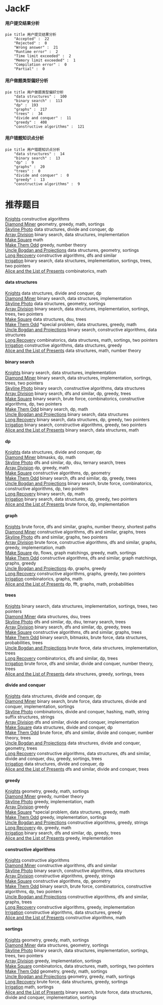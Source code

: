 # JackF
<!-- tabs:start -->
#### **用户提交结果分析**

```mermaid
pie title 用户提交结果分析
    "Accepted" :  22
    "Rejected" :  0
    "Wrong answer" :  21
    "Runtime error" :  2
    "Time limit exceeded" :  2
    "Memory limit exceeded" :  1
    "Compilation error" :  0
    "Partial" :  0
```
#### **用户做题类型偏好分析**

```mermaid
pie title 用户做题类型偏好分析
    "data structures" :  100
    "binary search" :  113
    "dp" :  193
    "graphs" :  217
    "trees" :  34
    "divide and conquer" :  11
    "greedy" :  408
    "constructive algorithms" :  121
```
#### **用户错题知识点分析**

```mermaid
pie title 用户错题知识点分析
    "data structures" :  14
    "binary search" :  13
    "dp" :  9
    "graphs" :  20
    "trees" :  0
    "divide and conquer" :  0
    "greedy" :  13
    "constructive algorithms" :  9
```
<!-- tabs:end -->
# 推荐题目
[Knights](http://codeforces.com/problemset/problem/1067/C)		constructive algorithms		  
[Diamond Miner](http://codeforces.com/problemset/problem/1495/A)		geometry,
                        greedy,
                        math,
                        sortings		  
[Skyline Photo](https://codeforces.com/contest/1483/problem/C)		data structures,
                        divide and conquer,
                        dp		  
[Array Division](http://codeforces.com/problemset/problem/808/D)		binary search,
                        data structures,
                        implementation		  
[Make Square](http://codeforces.com/problemset/problem/1028/H)		math		  
[Make Them Odd](http://codeforces.com/problemset/problem/1277/B)		greedy,
                        number theory		  
[Uncle Bogdan and Projections](http://codeforces.com/problemset/problem/1388/E)		data structures,
                        geometry,
                        sortings		  
[Long Recovery](http://codeforces.com/problemset/problem/1446/E)		constructive algorithms,
                        dfs and similar		  
[Irrigation](http://codeforces.com/problemset/problem/1181/D)		binary search,
                        data structures,
                        implementation,
                        sortings,
                        trees,
                        two pointers		  
[Alice and the List of Presents](http://codeforces.com/problemset/problem/1236/B)		combinatorics,
                        math		  
<!-- tabs:start -->
#### **data structures**
[Knights](https://codeforces.com/contest/1483/problem/C)		data structures,
                        divide and conquer,
                        dp		  
[Diamond Miner](http://codeforces.com/problemset/problem/808/D)		binary search,
                        data structures,
                        implementation		  
[Skyline Photo](http://codeforces.com/problemset/problem/1388/E)		data structures,
                        geometry,
                        sortings		  
[Array Division](http://codeforces.com/problemset/problem/1181/D)		binary search,
                        data structures,
                        implementation,
                        sortings,
                        trees,
                        two pointers		  
[Make Square](http://codeforces.com/problemset/problem/165/D)		data structures,
                        dsu,
                        trees		  
[Make Them Odd](http://codeforces.com/problemset/problem/1346/F)		*special problem,
                        data structures,
                        greedy,
                        math		  
[Uncle Bogdan and Projections](http://codeforces.com/problemset/problem/484/E)		binary search,
                        constructive algorithms,
                        data structures		  
[Long Recovery](https://codeforces.com/contest/1008/problem/C)		combinatorics,
                        data structures,
                        math,
                        sortings,
                        two pointers		  
[Irrigation](https://codeforces.com/contest/867/problem/E)		constructive algorithms,
                        data structures,
                        greedy		  
[Alice and the List of Presents](http://codeforces.com/problemset/problem/1349/A)		data structures,
                        math,
                        number theory		  
#### **binary search**
[Knights](http://codeforces.com/problemset/problem/808/D)		binary search,
                        data structures,
                        implementation		  
[Diamond Miner](http://codeforces.com/problemset/problem/1181/D)		binary search,
                        data structures,
                        implementation,
                        sortings,
                        trees,
                        two pointers		  
[Skyline Photo](http://codeforces.com/problemset/problem/484/E)		binary search,
                        constructive algorithms,
                        data structures		  
[Array Division](http://codeforces.com/problemset/problem/1453/E)		binary search,
                        dfs and similar,
                        dp,
                        greedy,
                        trees		  
[Make Square](http://codeforces.com/problemset/problem/1366/E)		binary search,
                        brute force,
                        combinatorics,
                        constructive algorithms,
                        dp,
                        two pointers		  
[Make Them Odd](http://codeforces.com/problemset/problem/889/E)		binary search,
                        dp,
                        math		  
[Uncle Bogdan and Projections](http://codeforces.com/problemset/problem/813/E)		binary search,
                        data structures		  
[Long Recovery](http://codeforces.com/problemset/problem/1492/C)		binary search,
                        data structures,
                        dp,
                        greedy,
                        two pointers		  
[Irrigation](http://codeforces.com/problemset/problem/1463/D)		binary search,
                        constructive algorithms,
                        greedy,
                        two pointers		  
[Alice and the List of Presents](http://codeforces.com/problemset/problem/1490/G)		binary search,
                        data structures,
                        math		  
#### **dp**
[Knights](https://codeforces.com/contest/1483/problem/C)		data structures,
                        divide and conquer,
                        dp		  
[Diamond Miner](http://codeforces.com/problemset/problem/1463/F)		bitmasks,
                        dp,
                        math		  
[Skyline Photo](http://codeforces.com/problemset/problem/455/C)		dfs and similar,
                        dp,
                        dsu,
                        ternary search,
                        trees		  
[Array Division](http://codeforces.com/problemset/problem/1140/D)		dp,
                        greedy,
                        math		  
[Make Square](http://codeforces.com/problemset/problem/1444/D)		constructive algorithms,
                        dp,
                        geometry		  
[Make Them Odd](http://codeforces.com/problemset/problem/1453/E)		binary search,
                        dfs and similar,
                        dp,
                        greedy,
                        trees		  
[Uncle Bogdan and Projections](http://codeforces.com/problemset/problem/1366/E)		binary search,
                        brute force,
                        combinatorics,
                        constructive algorithms,
                        dp,
                        two pointers		  
[Long Recovery](http://codeforces.com/problemset/problem/889/E)		binary search,
                        dp,
                        math		  
[Irrigation](http://codeforces.com/problemset/problem/1492/C)		binary search,
                        data structures,
                        dp,
                        greedy,
                        two pointers		  
[Alice and the List of Presents](https://codeforces.com/contest/1457/problem/C)		brute force,
                        dp,
                        implementation		  
#### **graph**
[Knights](http://codeforces.com/problemset/problem/1325/E)		brute force,
                        dfs and similar,
                        graphs,
                        number theory,
                        shortest paths		  
[Diamond Miner](http://codeforces.com/problemset/problem/1406/C)		constructive algorithms,
                        dfs and similar,
                        graphs,
                        trees		  
[Skyline Photo](http://codeforces.com/problemset/problem/427/C)		dfs and similar,
                        graphs,
                        two pointers		  
[Array Division](http://codeforces.com/problemset/problem/1487/C)		brute force,
                        constructive algorithms,
                        dfs and similar,
                        graphs,
                        greedy,
                        implementation,
                        math		  
[Make Square](http://codeforces.com/problemset/problem/1437/C)		dp,
                        flows,
                        graph matchings,
                        greedy,
                        math,
                        sortings		  
[Make Them Odd](http://codeforces.com/problemset/problem/1470/D)		constructive algorithms,
                        dfs and similar,
                        graph matchings,
                        graphs,
                        greedy		  
[Uncle Bogdan and Projections](http://codeforces.com/problemset/problem/1476/C)		dp,
                        graphs,
                        greedy		  
[Long Recovery](http://codeforces.com/problemset/problem/1304/D)		constructive algorithms,
                        graphs,
                        greedy,
                        two pointers		  
[Irrigation](http://codeforces.com/problemset/problem/1475/C)		combinatorics,
                        graphs,
                        math		  
[Alice and the List of Presents](http://codeforces.com/problemset/problem/553/E)		dp,
                        fft,
                        graphs,
                        math,
                        probabilities		  
#### **trees**
[Knights](http://codeforces.com/problemset/problem/1181/D)		binary search,
                        data structures,
                        implementation,
                        sortings,
                        trees,
                        two pointers		  
[Diamond Miner](http://codeforces.com/problemset/problem/165/D)		data structures,
                        dsu,
                        trees		  
[Skyline Photo](http://codeforces.com/problemset/problem/455/C)		dfs and similar,
                        dp,
                        dsu,
                        ternary search,
                        trees		  
[Array Division](http://codeforces.com/problemset/problem/1453/E)		binary search,
                        dfs and similar,
                        dp,
                        greedy,
                        trees		  
[Make Square](http://codeforces.com/problemset/problem/1406/C)		constructive algorithms,
                        dfs and similar,
                        graphs,
                        trees		  
[Make Them Odd](http://codeforces.com/problemset/problem/1479/D)		binary search,
                        bitmasks,
                        brute force,
                        data structures,
                        probabilities,
                        trees		  
[Uncle Bogdan and Projections](http://codeforces.com/problemset/problem/1511/C)		brute force,
                        data structures,
                        implementation,
                        trees		  
[Long Recovery](http://codeforces.com/problemset/problem/1499/F)		combinatorics,
                        dfs and similar,
                        dp,
                        trees		  
[Irrigation](http://codeforces.com/problemset/problem/1491/E)		brute force,
                        dfs and similar,
                        divide and conquer,
                        number theory,
                        trees		  
[Alice and the List of Presents](http://codeforces.com/problemset/problem/1466/D)		data structures,
                        greedy,
                        sortings,
                        trees		  
#### **divide and conquer**
[Knights](https://codeforces.com/contest/1483/problem/C)		data structures,
                        divide and conquer,
                        dp		  
[Diamond Miner](http://codeforces.com/problemset/problem/1461/D)		binary search,
                        brute force,
                        data structures,
                        divide and conquer,
                        implementation,
                        sortings		  
[Skyline Photo](http://codeforces.com/problemset/problem/1466/G)		combinatorics,
                        divide and conquer,
                        hashing,
                        math,
                        string suffix structures,
                        strings		  
[Array Division](http://codeforces.com/problemset/problem/1490/D)		dfs and similar,
                        divide and conquer,
                        implementation		  
[Make Square](https://codeforces.com/contest/1483/problem/C)		data structures,
                        divide and conquer,
                        dp		  
[Make Them Odd](http://codeforces.com/problemset/problem/1491/E)		brute force,
                        dfs and similar,
                        divide and conquer,
                        number theory,
                        trees		  
[Uncle Bogdan and Projections](http://codeforces.com/problemset/problem/1303/G)		data structures,
                        divide and conquer,
                        geometry,
                        trees		  
[Long Recovery](http://codeforces.com/problemset/problem/1494/D)		constructive algorithms,
                        data structures,
                        dfs and similar,
                        divide and conquer,
                        dsu,
                        greedy,
                        sortings,
                        trees		  
[Irrigation](http://codeforces.com/problemset/problem/1482/E)		data structures,
                        divide and conquer,
                        dp		  
[Alice and the List of Presents](http://codeforces.com/problemset/problem/566/C)		dfs and similar,
                        divide and conquer,
                        trees		  
#### **greedy**
[Knights](http://codeforces.com/problemset/problem/1495/A)		geometry,
                        greedy,
                        math,
                        sortings		  
[Diamond Miner](http://codeforces.com/problemset/problem/1277/B)		greedy,
                        number theory		  
[Skyline Photo](http://codeforces.com/problemset/problem/1062/C)		greedy,
                        implementation,
                        math		  
[Array Division](http://codeforces.com/problemset/problem/215/D)		greedy		  
[Make Square](http://codeforces.com/problemset/problem/1346/F)		*special problem,
                        data structures,
                        greedy,
                        math		  
[Make Them Odd](http://codeforces.com/problemset/problem/847/K)		greedy,
                        implementation,
                        sortings		  
[Uncle Bogdan and Projections](http://codeforces.com/problemset/problem/584/C)		constructive algorithms,
                        greedy,
                        strings		  
[Long Recovery](http://codeforces.com/problemset/problem/1140/D)		dp,
                        greedy,
                        math		  
[Irrigation](http://codeforces.com/problemset/problem/1453/E)		binary search,
                        dfs and similar,
                        dp,
                        greedy,
                        trees		  
[Alice and the List of Presents](http://codeforces.com/problemset/problem/389/B)		greedy,
                        implementation		  
#### **constructive algorithms**
[Knights](http://codeforces.com/problemset/problem/1067/C)		constructive algorithms		  
[Diamond Miner](http://codeforces.com/problemset/problem/1446/E)		constructive algorithms,
                        dfs and similar		  
[Skyline Photo](http://codeforces.com/problemset/problem/484/E)		binary search,
                        constructive algorithms,
                        data structures		  
[Array Division](http://codeforces.com/problemset/problem/584/C)		constructive algorithms,
                        greedy,
                        strings		  
[Make Square](http://codeforces.com/problemset/problem/1444/D)		constructive algorithms,
                        dp,
                        geometry		  
[Make Them Odd](http://codeforces.com/problemset/problem/1366/E)		binary search,
                        brute force,
                        combinatorics,
                        constructive algorithms,
                        dp,
                        two pointers		  
[Uncle Bogdan and Projections](http://codeforces.com/problemset/problem/1406/C)		constructive algorithms,
                        dfs and similar,
                        graphs,
                        trees		  
[Long Recovery](http://codeforces.com/problemset/problem/1209/C)		constructive algorithms,
                        greedy,
                        implementation		  
[Irrigation](https://codeforces.com/contest/867/problem/E)		constructive algorithms,
                        data structures,
                        greedy		  
[Alice and the List of Presents](http://codeforces.com/problemset/problem/1266/B)		constructive algorithms,
                        math		  
#### **sortings**
[Knights](http://codeforces.com/problemset/problem/1495/A)		geometry,
                        greedy,
                        math,
                        sortings		  
[Diamond Miner](http://codeforces.com/problemset/problem/1388/E)		data structures,
                        geometry,
                        sortings		  
[Skyline Photo](http://codeforces.com/problemset/problem/1181/D)		binary search,
                        data structures,
                        implementation,
                        sortings,
                        trees,
                        two pointers		  
[Array Division](http://codeforces.com/problemset/problem/847/K)		greedy,
                        implementation,
                        sortings		  
[Make Square](https://codeforces.com/contest/1008/problem/C)		combinatorics,
                        data structures,
                        math,
                        sortings,
                        two pointers		  
[Make Them Odd](https://codeforces.com/contest/1496/problem/C)		geometry,
                        greedy,
                        math,
                        sortings		  
[Uncle Bogdan and Projections](http://codeforces.com/problemset/problem/1495/A)		geometry,
                        greedy,
                        math,
                        sortings		  
[Long Recovery](http://codeforces.com/problemset/problem/1497/A)		brute force,
                        data structures,
                        greedy,
                        sortings		  
[Irrigation](http://codeforces.com/problemset/problem/1427/A)		math,
                        sortings		  
[Alice and the List of Presents](http://codeforces.com/problemset/problem/1461/D)		binary search,
                        brute force,
                        data structures,
                        divide and conquer,
                        implementation,
                        sortings		  
<!-- tabs:end -->
